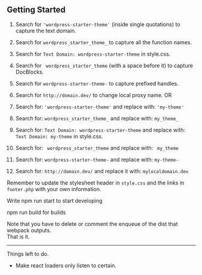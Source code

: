 
Getting Started
---------------

1. Search for `'wordpress-starter-theme'` (inside single quotations) to capture the text domain.
2. Search for `wordpress_starter_theme_` to capture all the function names.
3. Search for `Text Domain: wordpress-starter-theme` in style.css.
4. Search for <code>&nbsp;wordpress_starter_theme</code> (with a space before it) to capture DocBlocks.
5. Search for `wordpress-starter-theme-` to capture prefixed handles.
6. Search for `http://domain.dev/` to change local proxy name. 
OR

1. Search for: `'wordpress-starter-theme'` and replace with: `'my-theme'`
2. Search for: `wordpress_starter_theme_` and replace with: `my_theme_`
3. Search for: `Text Domain: wordpress-starter-theme` and replace with: `Text Domain: my-theme` in style.css.
4. Search for: <code>&nbsp;wordpress_starter_theme</code> and replace with: <code>&nbsp;my_theme</code>
5. Search for: `wordpress-starter-theme-` and replace with: `my-theme-`
6. Search for: `http://domain.dev/` and replace it with: `mylocaldomain.dev`

Remember to update the stylesheet header in `style.css` and the links in `footer.php` with your own information. 

Write npm run start to start developing 

npm run build for builds 

Note that you have to delete or comment the enqueue of the dist that webpack outputs.  
That is it. 



--------------------------------------------------

Things left to do.

- Make react loaders only listen to certain. 